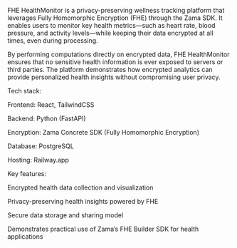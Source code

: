 FHE HealthMonitor is a privacy-preserving wellness tracking platform that leverages Fully Homomorphic Encryption (FHE) through the Zama SDK.
It enables users to monitor key health metrics—such as heart rate, blood pressure, and activity levels—while keeping their data encrypted at all times, even during processing.

By performing computations directly on encrypted data, FHE HealthMonitor ensures that no sensitive health information is ever exposed to servers or third parties.
The platform demonstrates how encrypted analytics can provide personalized health insights without compromising user privacy.

Tech stack:

Frontend: React, TailwindCSS

Backend: Python (FastAPI)

Encryption: Zama Concrete SDK (Fully Homomorphic Encryption)

Database: PostgreSQL

Hosting: Railway.app

Key features:

Encrypted health data collection and visualization

Privacy-preserving health insights powered by FHE

Secure data storage and sharing model

Demonstrates practical use of Zama’s FHE Builder SDK for health applications
